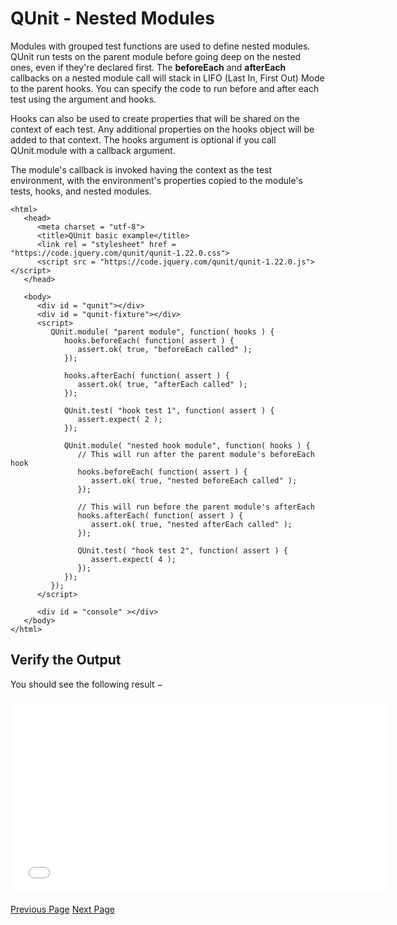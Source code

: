 # QUnit - Nested Modules
Modules with grouped test functions are used to define nested modules. QUnit run tests on the parent module before going deep on the nested ones, even if they're declared first. The **beforeEach** and **afterEach** callbacks on a nested module call will stack in LIFO (Last In, First Out) Mode to the parent hooks. You can specify the code to run before and after each test using the argument and hooks.

Hooks can also be used to create properties that will be shared on the context of each test. Any additional properties on the hooks object will be added to that context. The hooks argument is optional if you call QUnit.module with a callback argument.

The module's callback is invoked having the context as the test environment, with the environment's properties copied to the module's tests, hooks, and nested modules.

```
<html>
   <head>
      <meta charset = "utf-8">
      <title>QUnit basic example</title>
      <link rel = "stylesheet" href = "https://code.jquery.com/qunit/qunit-1.22.0.css">
      <script src = "https://code.jquery.com/qunit/qunit-1.22.0.js"></script>
   </head>
   
   <body>
      <div id = "qunit"></div>
      <div id = "qunit-fixture"></div> 
      <script>
         QUnit.module( "parent module", function( hooks ) {
            hooks.beforeEach( function( assert ) {
               assert.ok( true, "beforeEach called" );
            });

            hooks.afterEach( function( assert ) {
               assert.ok( true, "afterEach called" );
            });

            QUnit.test( "hook test 1", function( assert ) {
               assert.expect( 2 );
            });

            QUnit.module( "nested hook module", function( hooks ) {
               // This will run after the parent module's beforeEach hook
               hooks.beforeEach( function( assert ) {
                  assert.ok( true, "nested beforeEach called" );
               });

               // This will run before the parent module's afterEach
               hooks.afterEach( function( assert ) {
                  assert.ok( true, "nested afterEach called" );
               });

               QUnit.test( "hook test 2", function( assert ) {
                  assert.expect( 4 );
               });
            });
         });
      </script>

      <div id = "console" ></div>
   </body>
</html>
```
## Verify the Output
You should see the following result −

<iframe style="margin:5px;" frameborder="0" scrolling="0" width="600px" height="305px" src="../qunit/src/nested_modules.htm"></iframe>


[Previous Page](../qunit/qunit_callbacks.md) [Next Page](../qunit/qunit_quick_guide.md) 
